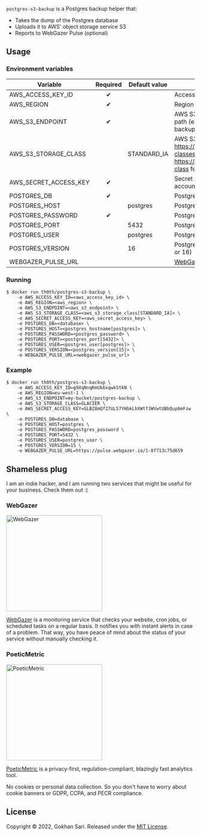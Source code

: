 `postgres-s3-backup` is a Postgres backup helper that:

* Takes the dump of the Postgres database
* Uploads it to AWS' object storage service S3
* Reports to WebGazer Pulse (optional)

## Usage

### Environment variables

| Variable              | Required | Default value | Description                                                                                                                   |
|-----------------------|:--------:|---------------|-------------------------------------------------------------------------------------------------------------------------------|
| AWS_ACCESS_KEY_ID     |    ✔     |               | Access key id for the AWS account                                                                                             |
| AWS_REGION            |    ✔     |               | Region for the AWS bucket                                                                                                     |
| AWS_S3_ENDPOINT       |    ✔     |               | AWS S3 endpoint with bucket and path (e.g. "my-bucket/postgres-backup")                                                       |
| AWS_S3_STORAGE_CLASS  |          | STANDARD_IA   | AWS S3 storage class (see https://aws.amazon.com/s3/storage-classes/ and https://rclone.org/s3/#s3-storage-class for options. |
| AWS_SECRET_ACCESS_KEY |    ✔     |               | Secret access key for the AWS account                                                                                         |
| POSTGRES_DB           |    ✔     |               | Postgres server database                                                                                                      |
| POSTGRES_HOST         |          | postgres      | Postgres server host                                                                                                          |
| POSTGRES_PASSWORD     |    ✔     |               | Postgres server password                                                                                                      |
| POSTGRES_PORT         |          | 5432          | Postgres server port                                                                                                          |
| POSTGRES_USER         |          | postgres      | Postgres server user                                                                                                          |
| POSTGRES_VERSION      |          | 16            | Postgres server version (13, 14, 15 or 16)                                                                                    |
| WEBGAZER_PULSE_URL    |          |               | [WebGazer Pulse](https://www.webgazer.io/pulse) URL                                                                           |

### Running

    $ docker run th0th/postgres-s3-backup \
        -e AWS_ACCESS_KEY_ID=<aws_access_key_id> \
        -e AWS_REGION=<aws_region> \
        -e AWS_S3_ENDPOINT=<aws_s3_endpoint> \
        -e AWS_S3_STORAGE_CLASS=<aws_s3_storage_class[STANDARD_IA]> \
        -e AWS_SECRET_ACCESS_KEY=<aws_secret_access_key> \
        -e POSTGRES_DB=<database> \
        -e POSTGRES_HOST=<postgres_hostname[postgres]> \
        -e POSTGRES_PASSWORD=<postgres_password> \
        -e POSTGRES_PORT=<postgres_port[5432]> \
        -e POSTGRES_USER=<postgres_user[postgres]> \
        -e POSTGRES_VERSION=<postgres_version[15]> \
        -e WEBGAZER_PULSE_URL=<webgazer_pulse_url>

### Example

    $ docker run th0th/postgres-s3-backup \
        -e AWS_ACCESS_KEY_ID=g9XqNnqKmUk6xqwkStkN \
        -e AWS_REGION=eu-west-1 \
        -e AWS_S3_ENDPOINT=my-bucket/postgres-backup \
        -e AWS_S3_STORAGE_CLASS=GLACIER \
        -e AWS_SECRET_ACCESS_KEY=GLBZ8mQf27UL57YHbkLhXWtfJWVwtUBbQup6mFzw \
        -e POSTGRES_DB=database \
        -e POSTGRES_HOST=postgres \
        -e POSTGRES_PASSWORD=postgres_password \
        -e POSTGRES_PORT=5432 \
        -e POSTGRES_USER=postgres_user \
        -e POSTGRES_VERSION=15 \
        -e WEBGAZER_PULSE_URL=https://pulse.webgazer.io/1-8f713c75d659

## Shameless plug

I am an indie hacker, and I am running two services that might be useful for your business. Check them out :)

### WebGazer

[<img alt="WebGazer" src="https://user-images.githubusercontent.com/698079/162474223-f7e819c4-4421-4715-b8a2-819583550036.png" width="256" />](https://www.webgazer.io/?utm_source=github&utm_campaign=postgres-s3-backup-readme)

[WebGazer](https://www.webgazer.io/?utm_source=github&utm_campaign=postgres-s3-backup-readme) is a monitoring service
that checks your website, cron jobs, or scheduled tasks on a regular basis. It notifies
you with instant alerts in case of a problem. That way, you have peace of mind about the status of your service without
manually checking it.

### PoeticMetric

[<img alt="PoeticMetric" src="https://user-images.githubusercontent.com/698079/162474946-7c4565ba-5097-4a42-8821-d087e6f56a5d.png" width="256" />](https://www.poeticmetric.com/?utm_source=github&utm_campaign=postgres-s3-backup-readme)

[PoeticMetric](https://www.poeticmetric.com/?utm_source=github&utm_campaign=postgres-s3-backup-readme) is a
privacy-first, regulation-compliant, blazingly fast analytics tool.

No cookies or personal data collection. So you don't have to worry about cookie banners or GDPR, CCPA, and PECR
compliance.

## License

Copyright © 2022, Gokhan Sari. Released under the [MIT License](LICENSE).
